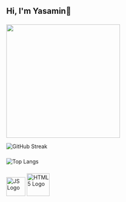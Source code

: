 ## Hi, I'm Yasamin👋
###
<img src="https://media4.giphy.com/media/v1.Y2lkPTc5MGI3NjExZWgzanV3MzFtZTN6dnhxMzB1NXNvM2lvMXBnejU5bTEzOHVwbHYxMCZlcD12MV9pbnRlcm5hbF9naWZfYnlfaWQmY3Q9Zw/xCCqt6qDewWf6zriPX/giphy.gif" width="300" />

<!--
**yas-amini/yas-amini** is a ✨ _special_ ✨ repository because its `README.md` (this file) appears on your GitHub profile.

Here are some ideas to get you started:

- 🔭 I’m currently working on ...
- 🌱 I’m currently learning ...
- 👯 I’m looking to collaborate on ...
- 🤔 I’m looking for help with ...
- 💬 Ask me about ...
- 📫 How to reach me: ...
- 😄 Pronouns: ...
- ⚡ Fun fact: ...
-->
![GitHub Streak](https://github-readme-streak-stats.herokuapp.com/?user=yas-amini)
###
![Top Langs](https://github-readme-stats.vercel.app/api/top-langs/?username=yas-amini&layout=compact&langs_count=10)
###
<img src="https://www.svgrepo.com/show/303206/javascript-logo.svg" width="50" alt="JS Logo" /> <img src="https://upload.wikimedia.org/wikipedia/commons/thumb/6/61/HTML5_logo_and_wordmark.svg/512px-HTML5_logo_and_wordmark.svg.png" width="60" alt="HTML5 Logo" />


